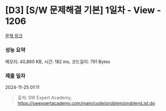# [D3] [S/W 문제해결 기본] 1일차 - View - 1206 

[문제 링크](https://swexpertacademy.com/main/code/problem/problemDetail.do?contestProbId=AV134DPqAA8CFAYh) 

### 성능 요약

메모리: 40,860 KB, 시간: 182 ms, 코드길이: 791 Bytes

### 제출 일자

2024-11-25 01:11



> 출처: SW Expert Academy, https://swexpertacademy.com/main/code/problem/problemList.do